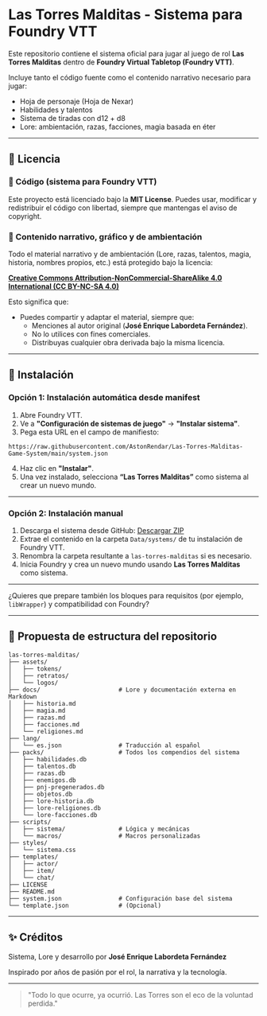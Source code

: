 # Las Torres Malditas - Sistema para Foundry VTT

Este repositorio contiene el sistema oficial para jugar al juego de rol **Las Torres Malditas** dentro de **Foundry Virtual Tabletop (Foundry VTT)**.

Incluye tanto el código fuente como el contenido narrativo necesario para jugar:
- Hoja de personaje (Hoja de Nexar)
- Habilidades y talentos
- Sistema de tiradas con d12 + d8
- Lore: ambientación, razas, facciones, magia basada en éter

---

## 📜 Licencia

### 🔧 Código (sistema para Foundry VTT)
Este proyecto está licenciado bajo la **MIT License**. Puedes usar, modificar y redistribuir el código con libertad, siempre que mantengas el aviso de copyright.

### 🧙 Contenido narrativo, gráfico y de ambientación
Todo el material narrativo y de ambientación (Lore, razas, talentos, magia, historia, nombres propios, etc.) está protegido bajo la licencia:

**[Creative Commons Attribution-NonCommercial-ShareAlike 4.0 International (CC BY-NC-SA 4.0)](https://creativecommons.org/licenses/by-nc-sa/4.0/)**

Esto significa que:
- Puedes compartir y adaptar el material, siempre que:
  - Menciones al autor original (**José Enrique Labordeta Fernández**).
  - No lo utilices con fines comerciales.
  - Distribuyas cualquier obra derivada bajo la misma licencia.

---

## 🚀 Instalación
### Opción 1: Instalación automática desde manifest

1. Abre Foundry VTT.
2. Ve a **"Configuración de sistemas de juego"** → **"Instalar sistema"**.
3. Pega esta URL en el campo de manifiesto:

```
https://raw.githubusercontent.com/AstonRendar/Las-Torres-Malditas-Game-System/main/system.json
```

4. Haz clic en **"Instalar"**.
5. Una vez instalado, selecciona **“Las Torres Malditas”** como sistema al crear un nuevo mundo.

---

### Opción 2: Instalación manual

1. Descarga el sistema desde GitHub:
   [Descargar ZIP](https://github.com/AstonRendar/Las-Torres-Malditas-Game-System/archive/refs/heads/main.zip)
2. Extrae el contenido en la carpeta `Data/systems/` de tu instalación de Foundry VTT.
3. Renombra la carpeta resultante a `las-torres-malditas` si es necesario.
4. Inicia Foundry y crea un nuevo mundo usando **Las Torres Malditas** como sistema.

---

¿Quieres que prepare también los bloques para requisitos (por ejemplo, `libWrapper`) y compatibilidad con Foundry?


---

## 📁 Propuesta de estructura del repositorio
```
las-torres-malditas/
├── assets/
│   ├── tokens/
│   ├── retratos/
│   └── logos/
├── docs/                      # Lore y documentación externa en Markdown
│   ├── historia.md
│   ├── magia.md
│   ├── razas.md
│   ├── facciones.md
│   └── religiones.md
├── lang/
│   └── es.json                # Traducción al español
├── packs/                     # Todos los compendios del sistema
│   ├── habilidades.db
│   ├── talentos.db
│   ├── razas.db
│   ├── enemigos.db
│   ├── pnj-pregenerados.db
│   ├── objetos.db
│   ├── lore-historia.db
│   ├── lore-religiones.db
│   └── lore-facciones.db
├── scripts/
│   ├── sistema/               # Lógica y mecánicas
│   └── macros/                # Macros personalizadas
├── styles/
│   └── sistema.css
├── templates/
│   ├── actor/
│   ├── item/
│   └── chat/
├── LICENSE
├── README.md
├── system.json                # Configuración base del sistema
└── template.json              # (Opcional)

```

---

## ✨ Créditos
Sistema, Lore y desarrollo por **José Enrique Labordeta Fernández**

Inspirado por años de pasión por el rol, la narrativa y la tecnología.

---

> "Todo lo que ocurre, ya ocurrió. Las Torres son el eco de la voluntad perdida."
